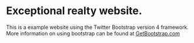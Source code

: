 # Exceptional realty website.
This is a example website using the Twitter Bootstrap version 4 framework. More information on using bootstrap can be found at
[GetBootstrap.com](http://getbootstrap.com)